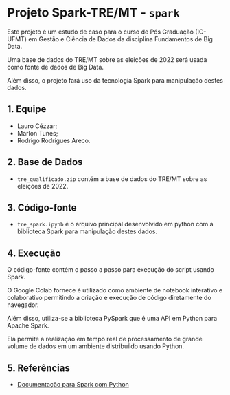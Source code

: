 # Projeto Spark-TRE/MT - `spark`

Este projeto é um estudo de caso para o curso de Pós Graduação (IC-UFMT) em Gestão e Ciência de Dados da disciplina Fundamentos de Big Data.

Uma base de dados do TRE/MT sobre as eleições de 2022 será usada como fonte de dados de Big Data.

Além disso, o projeto fará uso da tecnologia Spark para manipulação destes dados.

## 1. Equipe

* Lauro Cézzar;
* Marlon Tunes;
* Rodrigo Rodrigues Areco.

## 2. Base de Dados

* `tre_qualificado.zip` contém a base de dados do TRE/MT sobre as eleições de 2022.

## 3. Código-fonte

* `tre_spark.ipynb` é o arquivo principal desenvolvido em python com a biblioteca Spark para manipulação destes dados.

## 4. Execução

O código-fonte contém o passo a passo para execução do script usando Spark. 

O Google Colab fornece é utilizado como ambiente de notebook interativo e colaborativo permitindo a criação e execução de código diretamente do navegador.

Além disso, utiliza-se a biblioteca PySpark que é uma API em Python para Apache Spark. 

Ela permite a realização em tempo real de processamento de grande volume de dados em um ambiente distribuíido usando Python.

## 5. Referências

* [Documentação para Spark com Python](https://spark.apache.org/docs/latest/api/python/index.html)
